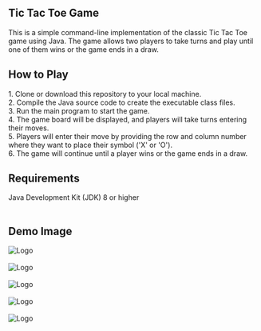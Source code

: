 <H2>Tic Tac Toe Game</H2>

This is a simple command-line implementation of the classic Tic Tac Toe game using Java. The game allows two players to take turns and play until one of them wins or the game ends in a draw.
 <br/>
  
<h2>How to Play</h2> 
1. Clone or download this repository to your local machine.  <br/>
2. Compile the Java source code to create the executable class files.  <br/>
3. Run the main program to start the game.  <br/>
4. The game board will be displayed, and players will take turns entering their moves.  <br/>
5. Players will enter their move by providing the row and column number where they want to place their symbol ('X' or 'O').  <br/>
6. The game will continue until a player wins or the game ends in a draw.  <br/>

<h2>Requirements</h2> 
Java Development Kit (JDK) 8 or higher  <br/>
 <br/>
  <h2>Demo Image</h2> 
 <img src="https://github.com/Amit0841/TicTacToe/assets/115461383/a18f9ec8-cfb3-4da4-8c4f-f31f3a2a739c" alt="Logo" >
 <br/>
  <br/>
 <img src="https://github.com/Amit0841/TicTacToe/assets/115461383/d192ed97-e739-4a62-a2cb-827a898b8762" alt="Logo" >
  <br/>
   <br/>
 <img src="https://github.com/Amit0841/TicTacToe/assets/115461383/2ea27768-6df4-4c22-a7c9-87e6cd50cfb4" alt="Logo" >
  <br/>
   <br/>
  <img src="https://github.com/Amit0841/TicTacToe/assets/115461383/c51fa364-620a-48c4-8847-77a0edf89756" alt="Logo" >
   <br/>
    <br/>
   <img src="https://github.com/Amit0841/TicTacToe/assets/115461383/9a1dc260-bc55-450b-8e97-1e861bc2c4ea" alt="Logo" >
